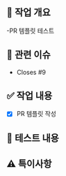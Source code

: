 
## 📌 작업 개요
<!-- 여기에 작업한 내용을 간단히 작성하세요. -->

-PR 템플릿 테스트

## 🔗 관련 이슈

- Closes #9

## ✅ 작업 내용

- [x] PR 템플릿 작성

## 🧪 테스트 내용
<!-- 테스트한 방식과 결과를 명시해주세요. -->

## ⚠️ 특이사항
<!-- 리뷰어가 참고해야 할 내용이 있다면 작성해주세요. -->